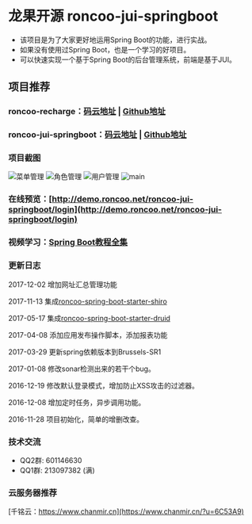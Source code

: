# 龙果开源 roncoo-jui-springboot
* 该项目是为了大家更好地运用Spring Boot的功能，进行实战。
* 如果没有使用过Spring Boot，也是一个学习的好项目。
* 可以快速实现一个基于Spring Boot的后台管理系统，前端是基于JUI。

## 项目推荐
### roncoo-recharge：[码云地址](https://gitee.com/roncoocom/roncoo-recharge) | [Github地址](https://github.com/roncoo/roncoo-recharge)
### roncoo-jui-springboot：[码云地址](https://gitee.com/roncoocom/roncoo-jui-springboot) | [Github地址](https://github.com/roncoo/roncoo-jui-springboot)

### 项目截图
![菜单管理](/support/images/menu.png)
![角色管理](/support/images/role.png)
![用户管理](/support/images/user.png)
![main](/support/images/main.png)

### 在线预览：[http://demo.roncoo.net/roncoo-jui-springboot/login](http://demo.roncoo.net/roncoo-jui-springboot/login)

### 视频学习：[Spring Boot教程全集](http://www.roncoo.com/course/view/c99516ea604d4053908c1768d6deee3d)

### 更新日志
2017-12-02 增加网址汇总管理功能

2017-11-13 集成[roncoo-spring-boot-starter-shiro](https://gitee.com/roncoocom/roncoo-spring-boot/tree/master/roncoo-spring-boot-starters/roncoo-spring-boot-starter-shiro)

2017-05-17 集成[roncoo-spring-boot-starter-druid](https://gitee.com/roncoocom/roncoo-spring-boot/tree/master/roncoo-spring-boot-starters/roncoo-spring-boot-starter-druid)

2017-04-08 添加应用发布操作脚本，添加报表功能

2017-03-29 更新spring依赖版本到Brussels-SR1

2017-01-08 修改sonar检测出来的若干个bug。

2016-12-19 修改默认登录模式，增加防止XSS攻击的过滤器。

2016-12-08 增加定时任务，异步调用功能。

2016-11-28 项目初始化，简单的增删改查。

### 技术交流
* QQ2群: 601146630
* QQ1群: 213097382 (满)

### 云服务器推荐
[千铭云：https://www.chanmir.cn](https://www.chanmir.cn/?u=6C53A9)
